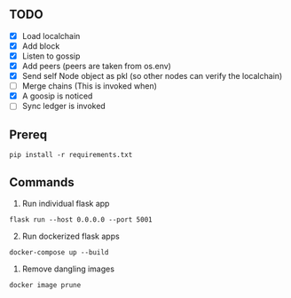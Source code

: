 ## TODO

- [x]  Load localchain
- [x]  Add block
- [x]  Listen to gossip
- [x]  Add peers (peers are taken from os.env)
- [x]  Send self Node object as pkl (so other nodes can verify the localchain)
- [ ]  Merge chains (This is invoked when)
  - [x]  A goosip is noticed
  - [ ]  Sync ledger is invoked 

## Prereq

```
pip install -r requirements.txt
```  

## Commands

1. Run individual flask app  
```
flask run --host 0.0.0.0 --port 5001
```  
2. Run dockerized flask apps  
```
docker-compose up --build
```  

1. Remove dangling images  
```
docker image prune
```  